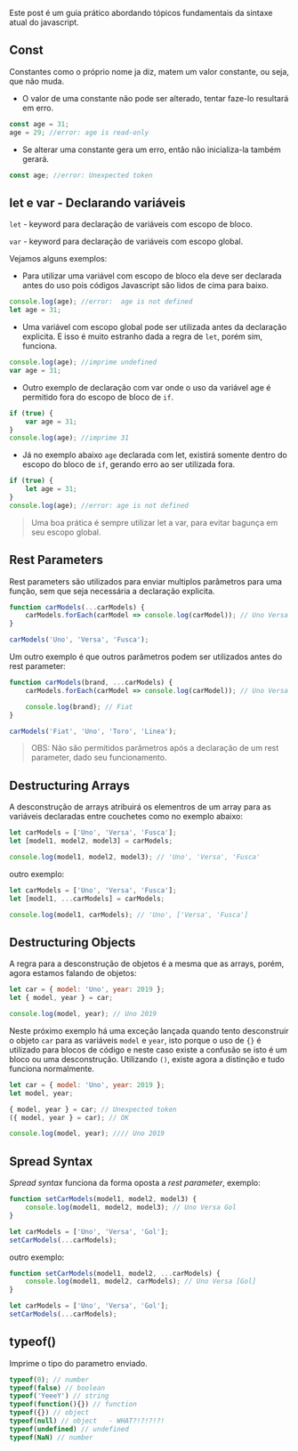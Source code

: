 Este post é um guia prático abordando tópicos fundamentais da sintaxe atual do javascript.

## Const

Constantes como o próprio nome ja diz, matem um valor constante, ou seja, que não muda.

- O valor de uma constante não pode ser alterado, tentar faze-lo resultará em erro.

```javascript
const age = 31;
age = 29; //error: age is read-only
```

- Se alterar uma constante gera um erro, então não inicializa-la também gerará.

```javascript
const age; //error: Unexpected token
```

## let e var - Declarando variáveis

`let` - keyword para declaração de variáveis com escopo de bloco.

`var` - keyword para declaração de variáveis com escopo global.

Vejamos alguns exemplos:

- Para utilizar uma variável com escopo de bloco ela deve ser declarada antes do uso pois códigos Javascript são lidos de cima para baixo.

```javascript
console.log(age); //error:  age is not defined
let age = 31; 
```
- Uma variável com escopo global pode ser utilizada antes da declaração explicita. E isso é muito estranho dada a regra de `let`, porém sim, funciona.

```javascript
console.log(age); //imprime undefined
var age = 31; 
```

- Outro exemplo de declaração com var onde o uso da variável age é permitido fora do escopo de bloco de `if`.

```javascript
if (true) {
    var age = 31;
}
console.log(age); //imprime 31
```

- Já no exemplo abaixo `age` declarada com let, existirá somente dentro do escopo do bloco de `if`, gerando erro ao ser utilizada fora.

```javascript
if (true) {
    let age = 31;
}
console.log(age); //error: age is not defined
```

> Uma boa prática é sempre utilizar let a var, para evitar bagunça em seu escopo global.

## Rest Parameters

Rest parameters são utilizados para enviar multiplos parâmetros para uma função, sem que seja necessária a declaração explicita.

```javascript
function carModels(...carModels) {
    carModels.forEach(carModel => console.log(carModel)); // Uno Versa Fusca
}

carModels('Uno', 'Versa', 'Fusca');
```

Um outro exemplo é que outros parâmetros podem ser utilizados antes do rest parameter:

```javascript
function carModels(brand, ...carModels) {
    carModels.forEach(carModel => console.log(carModel)); // Uno Versa Fusca

    console.log(brand); // Fiat
}

carModels('Fiat', 'Uno', 'Toro', 'Linea');
```

> OBS: Não são permitidos parâmetros após a declaração de um rest parameter, dado seu funcionamento. 

## Destructuring Arrays

A desconstrução de arrays atribuirá os elementros de um array para as variáveis declaradas entre couchetes como no exemplo abaixo:

```javascript
let carModels = ['Uno', 'Versa', 'Fusca'];
let [model1, model2, model3] = carModels;

console.log(model1, model2, model3); // 'Uno', 'Versa', 'Fusca'
```

outro exemplo:

```javascript
let carModels = ['Uno', 'Versa', 'Fusca'];
let [model1, ...carModels] = carModels;

console.log(model1, carModels); // 'Uno', ['Versa', 'Fusca']
```

## Destructuring Objects

A regra para a desconstrução de objetos é a mesma que as arrays, porém, agora estamos falando de objetos:

```javascript
let car = { model: 'Uno', year: 2019 };
let { model, year } = car;

console.log(model, year); // Uno 2019
```

Neste próximo exemplo há uma exceção lançada quando tento desconstruir o objeto `car` para as variáveis `model` e `year`, isto porque o uso de `{}` é utilizado para blocos de código e neste caso existe a confusão se isto é um bloco ou uma desconstrução. Utilizando `()`,  existe agora a distinção e tudo funciona normalmente. 

```javascript
let car = { model: 'Uno', year: 2019 };
let model, year;

{ model, year } = car; // Unexpected token
({ model, year } = car); // OK

console.log(model, year); //// Uno 2019
```

## Spread Syntax

*Spread syntax* funciona da forma oposta a *rest parameter*, exemplo:

```javascript
function setCarModels(model1, model2, model3) {
    console.log(model1, model2, model3); // Uno Versa Gol
}

let carModels = ['Uno', 'Versa', 'Gol'];
setCarModels(...carModels);
```

outro exemplo:

```javascript
function setCarModels(model1, model2, ...carModels) {
    console.log(model1, model2, carModels); // Uno Versa [Gol]
}

let carModels = ['Uno', 'Versa', 'Gol'];
setCarModels(...carModels);
```

## typeof()

Imprime o tipo do parametro enviado.

```javascript
typeof(0); // number
typeof(false) // boolean
typeof('YeeeY') // string
typeof(function(){}) // function
typeof({}) // object
typeof(null) // object   - WHAT?!?!?!?!
typeof(undefined) // undefined
typeof(NaN) // number
```
